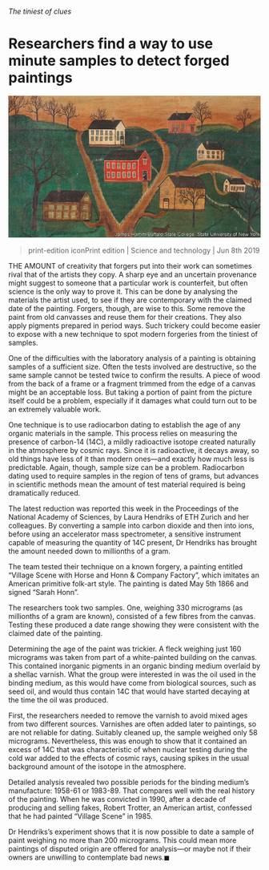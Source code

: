 ###### The tiniest of clues

# Researchers find a way to use minute samples to detect forged paintings 

![image](images/20190608_STP003_0.jpg) 

> print-edition iconPrint edition | Science and technology | Jun 8th 2019 

THE AMOUNT of creativity that forgers put into their work can sometimes rival that of the artists they copy. A sharp eye and an uncertain provenance might suggest to someone that a particular work is counterfeit, but often science is the only way to prove it. This can be done by analysing the materials the artist used, to see if they are contemporary with the claimed date of the painting. Forgers, though, are wise to this. Some remove the paint from old canvasses and reuse them for their creations. They also apply pigments prepared in period ways. Such trickery could become easier to expose with a new technique to spot modern forgeries from the tiniest of samples. 

One of the difficulties with the laboratory analysis of a painting is obtaining samples of a sufficient size. Often the tests involved are destructive, so the same sample cannot be tested twice to confirm the results. A piece of wood from the back of a frame or a fragment trimmed from the edge of a canvas might be an acceptable loss. But taking a portion of paint from the picture itself could be a problem, especially if it damages what could turn out to be an extremely valuable work. 

One technique is to use radiocarbon dating to establish the age of any organic materials in the sample. This process relies on measuring the presence of carbon-14 (14C), a mildly radioactive isotope created naturally in the atmosphere by cosmic rays. Since it is radioactive, it decays away, so old things have less of it than modern ones—and exactly how much less is predictable. Again, though, sample size can be a problem. Radiocarbon dating used to require samples in the region of tens of grams, but advances in scientific methods mean the amount of test material required is being dramatically reduced. 

The latest reduction was reported this week in the Proceedings of the National Academy of Sciences, by Laura Hendriks of ETH Zurich and her colleagues. By converting a sample into carbon dioxide and then into ions, before using an accelerator mass spectrometer, a sensitive instrument capable of measuring the quantity of 14C present, Dr Hendriks has brought the amount needed down to millionths of a gram. 

The team tested their technique on a known forgery, a painting entitled “Village Scene with Horse and Honn & Company Factory”, which imitates an American primitive folk-art style. The painting is dated May 5th 1866 and signed “Sarah Honn”. 

The researchers took two samples. One, weighing 330 micrograms (as millionths of a gram are known), consisted of a few fibres from the canvas. Testing these produced a date range showing they were consistent with the claimed date of the painting. 

Determining the age of the paint was trickier. A fleck weighing just 160 micrograms was taken from part of a white-painted building on the canvas. This contained inorganic pigments in an organic binding medium overlaid by a shellac varnish. What the group were interested in was the oil used in the binding medium, as this would have come from biological sources, such as seed oil, and would thus contain 14C that would have started decaying at the time the oil was produced. 

First, the researchers needed to remove the varnish to avoid mixed ages from two different sources. Varnishes are often added later to paintings, so are not reliable for dating. Suitably cleaned up, the sample weighed only 58 micrograms. Nevertheless, this was enough to show that it contained an excess of 14C that was characteristic of when nuclear testing during the cold war added to the effects of cosmic rays, causing spikes in the usual background amount of the isotope in the atmosphere. 

Detailed analysis revealed two possible periods for the binding medium’s manufacture: 1958-61 or 1983-89. That compares well with the real history of the painting. When he was convicted in 1990, after a decade of producing and selling fakes, Robert Trotter, an American artist, confessed that he had painted “Village Scene” in 1985. 

Dr Hendriks’s experiment shows that it is now possible to date a sample of paint weighing no more than 200 micrograms. This could mean more paintings of disputed origin are offered for analysis—or maybe not if their owners are unwilling to contemplate bad news.◼ 

